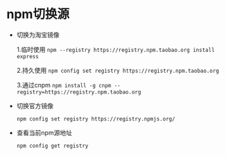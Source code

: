 # npm切换源

- 切换为淘宝镜像

  1.临时使用
  `npm --registry https://registry.npm.taobao.org install express`

  2.持久使用
  `npm config set registry https://registry.npm.taobao.org`

  3.通过cnpm
  `npm install -g cnpm --registry=https://registry.npm.taobao.org`

- 切换官方镜像

  `npm config set registry https://registry.npmjs.org/`

- 查看当前npm源地址

  `npm config get registry`



